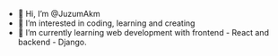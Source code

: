 - 👋 Hi, I’m @JuzumAkm
- 👀 I’m interested in coding, learning and creating 
- 🌱 I’m currently learning web development with frontend - React and backend - Django.


